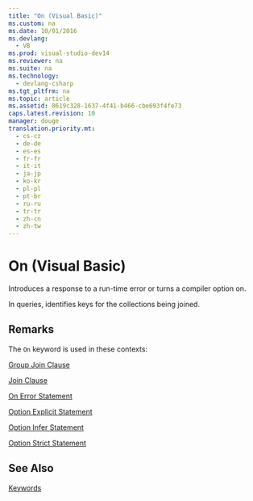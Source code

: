 ```yaml
---
title: "On (Visual Basic)"
ms.custom: na
ms.date: 10/01/2016
ms.devlang: 
  - VB
ms.prod: visual-studio-dev14
ms.reviewer: na
ms.suite: na
ms.technology: 
  - devlang-csharp
ms.tgt_pltfrm: na
ms.topic: article
ms.assetid: 8619c328-1637-4f41-b466-cbe693f4fe73
caps.latest.revision: 10
manager: douge
translation.priority.mt: 
  - cs-cz
  - de-de
  - es-es
  - fr-fr
  - it-it
  - ja-jp
  - ko-kr
  - pl-pl
  - pt-br
  - ru-ru
  - tr-tr
  - zh-cn
  - zh-tw
---
```

# On (Visual Basic)
Introduces a response to a run-time error or turns a compiler option on.  
  
 In queries, identifies keys for the collections being joined.  
  
## Remarks  
 The `On` keyword is used in these contexts:  
  
 [Group Join Clause](../Topic/Group%20Join%20Clause%20\(Visual%20Basic\).md)  
  
 [Join Clause](../Topic/Join%20Clause%20\(Visual%20Basic\).md)  
  
 [On Error Statement](../Topic/On%20Error%20Statement%20\(Visual%20Basic\).md)  
  
 [Option Explicit Statement](../Topic/Option%20Explicit%20Statement%20\(Visual%20Basic\).md)  
  
 [Option Infer Statement](../Topic/Option%20Infer%20Statement.md)  
  
 [Option Strict Statement](../Topic/Option%20Strict%20Statement.md)  
  
## See Also  
 [Keywords](../Topic/Keywords%20\(Visual%20Basic\).md)